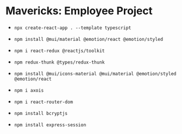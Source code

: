 # Mavericks: Employee Project

- `npx create-react-app . --template typescript`
- `npm install @mui/material @emotion/react @emotion/styled`
- `npm i react-redux @reactjs/toolkit`
- `npm redux-thunk @types/redux-thunk`
- `npm install @mui/icons-material @mui/material @emotion/styled @emotion/react`
- `npm i axois`
- `npm i react-router-dom`

- `npm install bcryptjs`

- `npm install express-session`